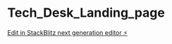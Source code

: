 # Tech_Desk_Landing_page

[Edit in StackBlitz next generation editor ⚡️](https://stackblitz.com/~/github.com/YUVRAJ007137/Tech_Desk_Landing_page)